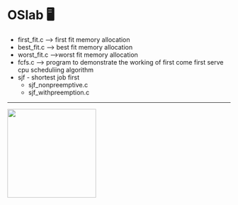 # OSlab :desktop_computer:
+ first_fit.c --> first fit memory allocation
+ best_fit.c  --> best fit memory allocation
+ worst_fit.c -->worst fit memory allocation
+ fcfs.c --> program to demonstrate the working of first come first serve cpu scheduliing algorithm
+ sjf - shortest job first
  + sjf_nonpreemptive.c
  + sjf_withpreemption.c



<hr>
<img src="https://github.com/Binil-V-B/my-college-lab-collection/blob/main/logo.png" width="200" height="200">